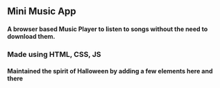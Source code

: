 ## Mini Music App

#### A browser based Music Player to listen to songs without the need to download them.

### Made using HTML, CSS, JS

#### Maintained the spirit of Halloween by adding a few elements here and there
